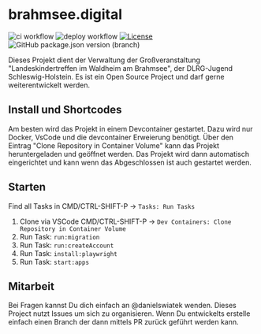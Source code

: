 
# brahmsee.digital

![ci workflow](https://github.com/codeanker/brahmsee.digital/actions/workflows/ci.yml/badge.svg)
![deploy workflow](https://github.com/codeanker/brahmsee.digital/actions/workflows/deploy.yml/badge.svg)
[![License](https://img.shields.io/badge/License-Apache_2.0-blue.svg)](https://opensource.org/licenses/Apache-2.0)
![GitHub package.json version (branch)](https://img.shields.io/github/package-json/v/codeanker/brahmsee.digital/development)


Dieses Projekt dient der Verwaltung der Großveranstaltung "Landeskindertreffen im Waldheim am Brahmsee", der DLRG-Jugend Schleswig-Holstein. Es ist ein Open Source Project und darf gerne weiterentwickelt werden.

## Install und Shortcodes

Am besten wird das Projekt in einem Devcontainer gestartet. Dazu wird nur Docker, VsCode und die devcontainer Erweierung benötigt.
Über den Eintrag "Clone Repository in Container Volume" kann das Projekt heruntergeladen und geöffnet werden.
Das Projekt wird dann automatisch eingerichtet und kann wenn das Abgeschlossen ist auch gestartet werden.

## Starten

Find all Tasks in CMD/CTRL-SHIFT-P -> `Tasks: Run Tasks`

1. Clone via VSCode CMD/CTRL-SHIFT-P -> `Dev Containers: Clone Repository in Container Volume`
2. Run Task: `run:migration`
2. Run Task: `run:createAccount`
2. Run Task: `install:playwright`
4. Run Task: `start:apps`

## Mitarbeit
Bei Fragen kannst Du dich einfach an @danielswiatek wenden. Dieses Project nutzt Issues um sich zu organisieren. Wenn Du entwickelts erstelle einfach einen Branch der dann mittels PR zurück geführt werden kann.
